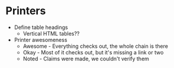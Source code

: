 # Printers
* Define table headings
    * Vertical HTML tables??
* Printer awesomeness
    - Awesome - Everything checks out, the whole chain is there
    - Okay - Most of it checks out, but it's missing a link or two
    - Noted - Claims were made, we couldn't verify them